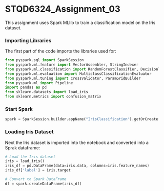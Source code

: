 # STQD6324_Assignment_03

This assignment uses Spark MLlib to train a classification model on the Iris dataset.

### Importing Libraries

The first part of the code imports the libraries used for:

```python
from pyspark.sql import SparkSession
from pyspark.ml.feature import VectorAssembler, StringIndexer
from pyspark.ml.classification import RandomForestClassifier, DecisionTreeClassifier
from pyspark.ml.evaluation import MulticlassClassificationEvaluator
from pyspark.ml.tuning import CrossValidator, ParamGridBuilder
from pyspark.ml import Pipeline
import pandas as pd
from sklearn.datasets import load_iris
from sklearn.metrics import confusion_matrix

```

### Start Spark

```python
spark = SparkSession.builder.appName("IrisClassification").getOrCreate()
```

### Loading Iris Dataset

Next the Iris dataset is imported into the notebook and converted into a Sprak dataframe:

```python
# Load the Iris dataset
iris = load_iris()
iris_df = pd.DataFrame(data=iris.data, columns=iris.feature_names)
iris_df['label'] = iris.target

# Convert to Spark DataFrame
df = spark.createDataFrame(iris_df)

```

### 



